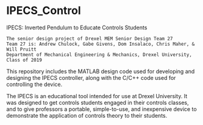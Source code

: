 # IPECS_Control

IPECS: Inverted Pendulum to Educate Controls Students 

	The senior design project of Drexel MEM Senior Design Team 27
	Team 27 is: Andrew Chulock, Gabe Givens, Dom Insalaco, Chris Maher, & Will Pruitt
	Department of Mechanical Engineering & Mechanics, Drexel University, Class of 2019

This repository includes the MATLAB design code used for developing and designing the IPECS controller, along with the C/C++ code used for controlling the device.

The IPECS is an educational tool intended for use at Drexel University. It was designed to get controls students engaged in their controls classes, and to give professors a portable, simple-to-use, and inexpensive device to demonstrate the application of controls theory to their students.

